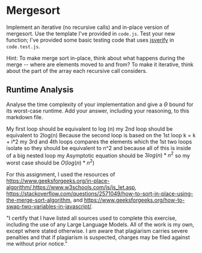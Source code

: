 # Mergesort

Implement an iterative (no recursive calls) and in-place version of mergesort.
Use the template I've provided in `code.js`. Test your new function; I've
provided some basic testing code that uses
[jsverify](https://jsverify.github.io/) in `code.test.js`.

Hint: To make merge sort in-place, think about what happens during the merge --
where are elements moved to and from? To make it iterative, think about the
part of the array each recursive call considers.

## Runtime Analysis

Analyse the time complexity of your implementation and give a $\Theta$ bound for
its worst-case runtime. Add your answer, including your reasoning, to this
markdown file.

My first loop should be equivalent to log (n) my 2nd loop should be equivalent to 2log(n) Because the second loop is based on the 1st loop k = k + i*2   my 3rd and 4th loops compares the elements which the 1st two loops isolate so they should be equivalent to n^2 and because all of this is inside of a big nested loop my Asymptotic equation should be $3log(n) * n^2$  so my worst case should be $O(log(n) * n^2)$


For this assignment, I used the resources of https://www.geeksforgeeks.org/in-place-algorithm/,https://www.w3schools.com/js/js_let.asp, https://stackoverflow.com/questions/2571049/how-to-sort-in-place-using-the-merge-sort-algorithm, and https://www.geeksforgeeks.org/how-to-swap-two-variables-in-javascript/.

"I certify that I have listed all sources used to complete this exercise, including the use of any Large Language Models. All of the work is my own, except where stated otherwise. I am aware that plagiarism carries severe penalties and that if plagiarism is suspected, charges may be filed against me without prior notice."
